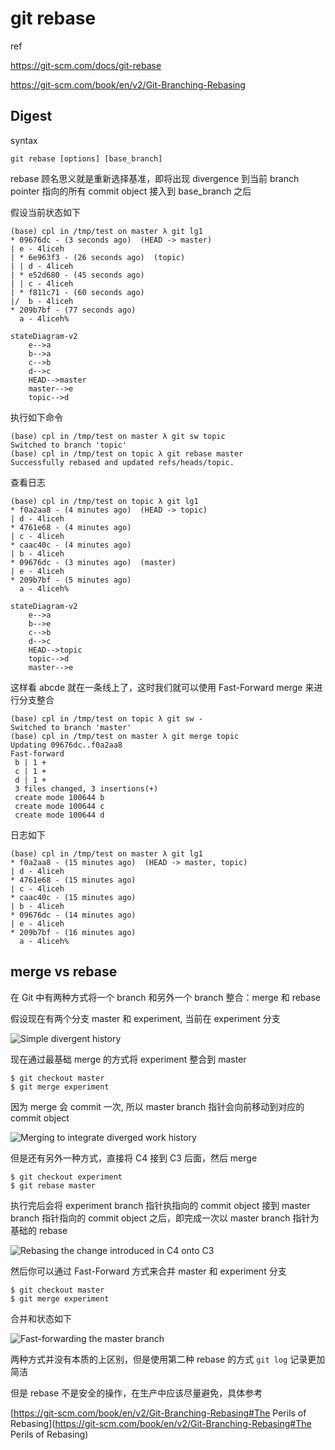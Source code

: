 # git rebase

ref

https://git-scm.com/docs/git-rebase

https://git-scm.com/book/en/v2/Git-Branching-Rebasing

## Digest

syntax

```
git rebase [options] [base_branch]
```

rebase 顾名思义就是重新选择基准，即将出现 divergence 到当前 branch pointer 指向的所有 commit object 接入到 base_branch 之后

假设当前状态如下

```
(base) cpl in /tmp/test on master λ git lg1
* 09676dc - (3 seconds ago)  (HEAD -> master)
| e - 4liceh
| * 6e963f3 - (26 seconds ago)  (topic)
| | d - 4liceh
| * e52d680 - (45 seconds ago) 
| | c - 4liceh
| * f811c71 - (60 seconds ago) 
|/  b - 4liceh
* 209b7bf - (77 seconds ago) 
  a - 4liceh%
```

```mermaid
stateDiagram-v2
	e-->a
	b-->a
	c-->b
	d-->c
	HEAD-->master
	master-->e
	topic-->d
```

执行如下命令

```
(base) cpl in /tmp/test on master λ git sw topic 
Switched to branch 'topic'
(base) cpl in /tmp/test on topic λ git rebase master
Successfully rebased and updated refs/heads/topic.
```

查看日志

```
(base) cpl in /tmp/test on topic λ git lg1          
* f0a2aa8 - (4 minutes ago)  (HEAD -> topic)
| d - 4liceh
* 4761e68 - (4 minutes ago) 
| c - 4liceh
* caac40c - (4 minutes ago) 
| b - 4liceh
* 09676dc - (3 minutes ago)  (master)
| e - 4liceh
* 209b7bf - (5 minutes ago) 
  a - 4liceh%         
```

```mermaid
stateDiagram-v2
	e-->a
	b-->e
	c-->b
	d-->c
	HEAD-->topic
	topic-->d
	master-->e
```



这样看 abcde 就在一条线上了，这时我们就可以使用 Fast-Forward merge 来进行分支整合

```
(base) cpl in /tmp/test on topic λ git sw -
Switched to branch 'master'
(base) cpl in /tmp/test on master λ git merge topic 
Updating 09676dc..f0a2aa8
Fast-forward
 b | 1 +
 c | 1 +
 d | 1 +
 3 files changed, 3 insertions(+)
 create mode 100644 b
 create mode 100644 c
 create mode 100644 d
```

日志如下

```
(base) cpl in /tmp/test on master λ git lg1
* f0a2aa8 - (15 minutes ago)  (HEAD -> master, topic)
| d - 4liceh
* 4761e68 - (15 minutes ago) 
| c - 4liceh
* caac40c - (15 minutes ago) 
| b - 4liceh
* 09676dc - (14 minutes ago) 
| e - 4liceh
* 209b7bf - (16 minutes ago) 
  a - 4liceh%   
```

## merge vs rebase

在 Git 中有两种方式将一个 branch 和另外一个 branch 整合：merge 和 rebase

假设现在有两个分支 master 和 experiment, 当前在 experiment 分支

![Simple divergent history](https://git-scm.com/book/en/v2/images/basic-rebase-1.png)

现在通过最基础 merge 的方式将 experiment 整合到 master 

```
$ git checkout master
$ git merge experiment
```

因为 merge 会 commit 一次, 所以 master branch 指针会向前移动到对应的 commit object

![Merging to integrate diverged work history](https://git-scm.com/book/en/v2/images/basic-rebase-2.png)

但是还有另外一种方式，直接将 C4 接到 C3 后面，然后 merge

```
$ git checkout experiment
$ git rebase master
```

执行完后会将 experiment branch 指针执指向的 commit object 接到 master branch 指针指向的 commit object 之后，即完成一次以 master branch 指针为基础的 rebase

![Rebasing the change introduced in `C4` onto `C3`](https://git-scm.com/book/en/v2/images/basic-rebase-3.png)

然后你可以通过 Fast-Forward 方式来合并 master 和 experiment 分支

```
$ git checkout master
$ git merge experiment
```

合并和状态如下

![Fast-forwarding the `master` branch](https://git-scm.com/book/en/v2/images/basic-rebase-4.png)

两种方式并没有本质的上区别，但是使用第二种 rebase 的方式  `git log` 记录更加简洁

但是 rebase 不是安全的操作，在生产中应该尽量避免，具体参考

[https://git-scm.com/book/en/v2/Git-Branching-Rebasing#The Perils of Rebasing](https://git-scm.com/book/en/v2/Git-Branching-Rebasing#The Perils of Rebasing) 